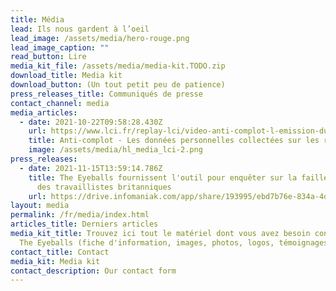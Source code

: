 ```yaml
---
title: Média
lead: Ils nous gardent à l’oeil
lead_image: /assets/media/hero-rouge.png
lead_image_caption: ""
read_button: Lire
media_kit_file: /assets/media/media-kit.TODO.zip
download_title: Media kit
download_button: (Un tout petit peu de patience)
press_releases_title: Communiqués de presse
contact_channel: media
media_articles:
  - date: 2021-10-22T09:58:28.430Z
    url: https://www.lci.fr/replay-lci/video-anti-complot-l-emission-du-22-10-2021-2199776.html
    title: Anti-complot - Les données personnelles collectées sur les réseaux sociaux
    image: /assets/media/hl_media_lci-2.png
press_releases:
  - date: 2021-11-15T13:59:14.786Z
    title: The Eyeballs fournissent l'outil pour enquêter sur la faille de données
      des travaillistes britanniques
    url: https://drive.infomaniak.com/app/share/193995/ebd7b76e-834a-4dbe-a24b-08d1fcae7d45
layout: media
permalink: /fr/media/index.html
articles_title: Derniers articles
media_kit_title: Trouvez ici tout le matériel dont vous avez besoin concernant
  The Eyeballs (fiche d'information, images, photos, logos, témoignages)
contact_title: Contact
media_kit: Media kit
contact_description: Our contact form
---
```

